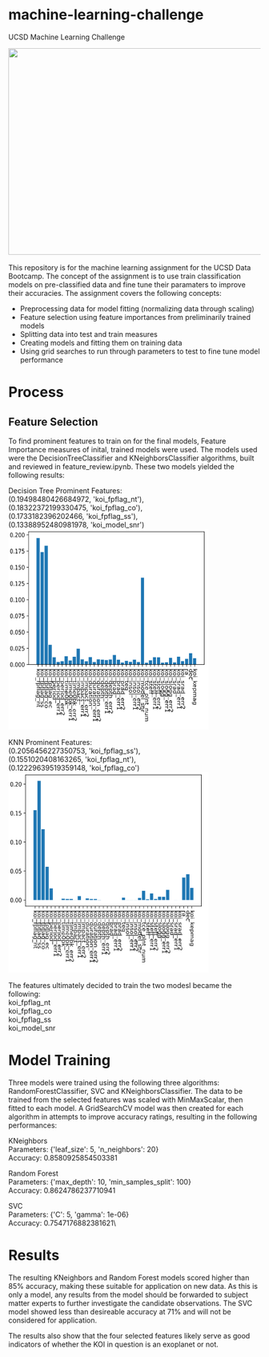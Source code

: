 # machine-learning-challenge
UCSD Machine Learning Challenge

<img src="D3_data_journalism/assets/other/images/demo.gif" width="800" height="412"/>


This repository is for the machine learning assignment for the UCSD Data Bootcamp. The concept of the assignment is to use train classification models on pre-classified data and fine tune their paramaters to improve their accuracies. The assignment covers the following concepts:
- Preprocessing data for model fitting (normalizing data through scaling)
- Feature selection using feature importances from preliminarily trained models
- Splitting data into test and train measures
- Creating models and fitting them on training data
- Using grid searches to run through parameters to test to fine tune model performance


# Process

## Feature Selection
To find prominent features to train on for the final models, Feature Importance measures of inital, trained models were used. The models used were the DecisionTreeClassifier and KNeighborsClassifier algorithms, built and reviewed in feature_review.ipynb. These two models yielded the following results:

Decision Tree Prominent Features:\
(0.19498480426684972, 'koi_fpflag_nt'),\
(0.18322372199330475, 'koi_fpflag_co'),\
(0.1733182396202466, 'koi_fpflag_ss'),\
(0.13388952480981978, 'koi_model_snr')\
<img src="resources/images/features_tree_results.png" width="400" height="400"/>

KNN Prominent Features:\
(0.2056456227350753, 'koi_fpflag_ss'),\
(0.1551020408163265, 'koi_fpflag_nt'),\
(0.12229639519359148, 'koi_fpflag_co')\
<img src="resources/images/features_KNN_results.png" width="400" height="400"/>


The features ultimately decided to train the two modesl became the following:\
koi_fpflag_nt\
koi_fpflag_co\
koi_fpflag_ss\
koi_model_snr


# Model Training
Three models were trained using the following three algorithms: RandomForestClassifier, SVC and KNeighborsClassifier. The data to be trained from the selected features was scaled with MinMaxScalar, then fitted to each model. A GridSearchCV model was then created for each algorithm in attempts to improve accuracy ratings, resulting in the following performances:

KNeighbors\
Parameters: {'leaf_size': 5, 'n_neighbors': 20}\
Accuracy: 0.8580925854503381

Random Forest\
Parameters: {'max_depth': 10, 'min_samples_split': 100}\
Accuracy: 0.8624786237710941

SVC\
Parameters: {'C': 5, 'gamma': 1e-06}\
Accuracy: 0.7547176882381621\

# Results
The resulting KNeighbors and Random Forest models scored higher than 85% accuracy, making these suitable for application on new data. As this is only a model, any results from the model should be forwarded to subject matter experts to further investigate the candidate observations. The SVC model showed less than desireable accuracy at 71% and will not be considered for application.

The results also show that the four selected features likely serve as good indicators of whether the KOI in question is an exoplanet or not.
